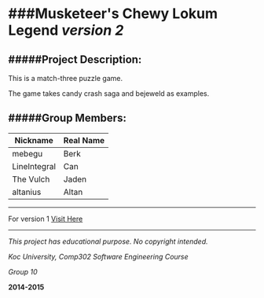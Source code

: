 ###Musketeer's Chewy Lokum Legend  *version 2*
=====================
 
 
 
#####Project Description:
-------

This is a match-three puzzle game.

The game takes candy crash saga and bejeweld as examples.
 
 
 
#####Group Members:
----------------

|Nickname | Real Name
|------|--------
|mebegu | Berk
|LineIntegral |  Can
|The Vulch | Jaden
|altanius | Altan
 
 
 
---------------

For version 1 [Visit Here](https://github.com/awesome-comp302/chewy-lokum-legend-v1)

---------------

*This project has educational purpose. No copyright intended.*

*Koc University, Comp302 Software Engineering Course*

*Group 10*
 
 
**2014-2015**
